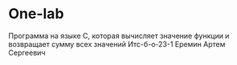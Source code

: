 # One-lab
Программа на языке C, которая вычисляет значение функции и возвращает сумму всех значений
Итс-б-о-23-1 Еремин Артем Сергеевич